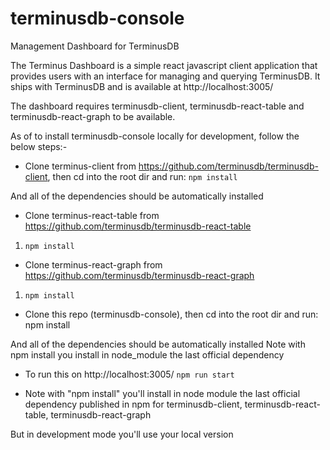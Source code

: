 # terminusdb-console

Management Dashboard for TerminusDB

The Terminus Dashboard is a simple react javascript client application that provides users with an interface for managing and querying TerminusDB. It ships with TerminusDB and is available at http://localhost:3005/


The dashboard requires terminusdb-client, terminusdb-react-table and terminusdb-react-graph to be available.

As of to install terminusdb-console locally for development, follow the below steps:-

* Clone terminus-client from https://github.com/terminusdb/terminusdb-client, 
then cd into the root dir and run: 
`npm install`

And all of the dependencies should be automatically installed

* Clone terminus-react-table from https://github.com/terminusdb/terminusdb-react-table
1. `npm install`


* Clone terminus-react-graph from https://github.com/terminusdb/terminusdb-react-graph
1. `npm install`


* Clone this repo (terminusdb-console), then cd into the root dir and run: 
    npm install
 
And all of the dependencies should be automatically installed
Note with npm install you install in node_module the last official dependency 

* To run this on http://localhost:3005/
`npm run start`

* Note with "npm install" you'll install in node module the last official dependency published in npm
for terminusdb-client, terminusdb-react-table, terminusdb-react-graph

But in development mode you'll use your local version
